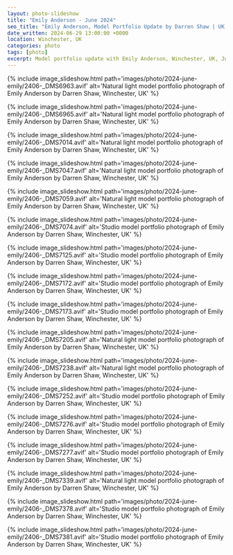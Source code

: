 ```yaml
---
layout: photo-slideshow
title: "Emily Anderson - June 2024"
seo_title: "Emily Anderson, Model Portfolio Update by Darren Shaw | UK fashion, portrait and model photographer | Winchester, Southampton, Portsmouth, Hampshire"
date_written: 2024-06-29 13:00:00 +0000
location: Winchester, UK
categories: photo
tags: [photo]
excerpt: Model portfolio update with Emily Anderson, Winchester, UK, June 2024.
---
```

{% include image_slideshow.html path='images/photo/2024-june-emily/2406-_DMS6963.avif' alt='Natural light model portfolio photograph of Emily Anderson by Darren Shaw, Winchester, UK' %}

{% include image_slideshow.html path='images/photo/2024-june-emily/2406-_DMS6965.avif' alt='Natural light model portfolio photograph of Emily Anderson by Darren Shaw, Winchester, UK' %}

{% include image_slideshow.html path='images/photo/2024-june-emily/2406-_DMS7014.avif' alt='Natural light model portfolio photograph of Emily Anderson by Darren Shaw, Winchester, UK' %}

{% include image_slideshow.html path='images/photo/2024-june-emily/2406-_DMS7047.avif' alt='Natural light model portfolio photograph of Emily Anderson by Darren Shaw, Winchester, UK' %}

{% include image_slideshow.html path='images/photo/2024-june-emily/2406-_DMS7059.avif' alt='Natural light model portfolio photograph of Emily Anderson by Darren Shaw, Winchester, UK' %}

{% include image_slideshow.html path='images/photo/2024-june-emily/2406-_DMS7074.avif' alt='Studio model portfolio photograph of Emily Anderson by Darren Shaw, Winchester, UK' %}

{% include image_slideshow.html path='images/photo/2024-june-emily/2406-_DMS7125.avif' alt='Studio model portfolio photograph of Emily Anderson by Darren Shaw, Winchester, UK' %}

{% include image_slideshow.html path='images/photo/2024-june-emily/2406-_DMS7172.avif' alt='Studio model portfolio photograph of Emily Anderson by Darren Shaw, Winchester, UK' %}

{% include image_slideshow.html path='images/photo/2024-june-emily/2406-_DMS7173.avif' alt='Studio model portfolio photograph of Emily Anderson by Darren Shaw, Winchester, UK' %}

{% include image_slideshow.html path='images/photo/2024-june-emily/2406-_DMS7205.avif' alt='Natural light model portfolio photograph of Emily Anderson by Darren Shaw, Winchester, UK' %}

{% include image_slideshow.html path='images/photo/2024-june-emily/2406-_DMS7238.avif' alt='Natural light model portfolio photograph of Emily Anderson by Darren Shaw, Winchester, UK' %}

{% include image_slideshow.html path='images/photo/2024-june-emily/2406-_DMS7252.avif' alt='Studio model portfolio photograph of Emily Anderson by Darren Shaw, Winchester, UK' %}

{% include image_slideshow.html path='images/photo/2024-june-emily/2406-_DMS7276.avif' alt='Studio model portfolio photograph of Emily Anderson by Darren Shaw, Winchester, UK' %}

{% include image_slideshow.html path='images/photo/2024-june-emily/2406-_DMS7277.avif' alt='Studio model portfolio photograph of Emily Anderson by Darren Shaw, Winchester, UK' %}

{% include image_slideshow.html path='images/photo/2024-june-emily/2406-_DMS7339.avif' alt='Natural light model portfolio photograph of Emily Anderson by Darren Shaw, Winchester, UK' %}

{% include image_slideshow.html path='images/photo/2024-june-emily/2406-_DMS7378.avif' alt='Studio model portfolio photograph of Emily Anderson by Darren Shaw, Winchester, UK' %}

{% include image_slideshow.html path='images/photo/2024-june-emily/2406-_DMS7381.avif' alt='Studio model portfolio photograph of Emily Anderson by Darren Shaw, Winchester, UK' %}
